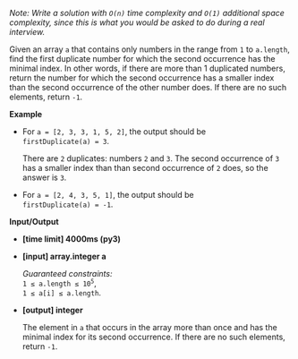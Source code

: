 <div class="markdown"><p><em>Note: Write a solution with <code>O(n)</code> time complexity and <code>O(1)</code> additional space complexity, since this is what you would be asked to do during a real interview.</em></p>
<p>Given an array <code>a</code> that contains only numbers in the range from <code>1</code> to <code>a.length</code>, find the first duplicate number for which the second occurrence has the minimal index. In other words, if there are more than 1 duplicated numbers, return the number for which the second occurrence has a smaller index than the second occurrence of the other number does. If there are no such elements, return <code>-1</code>.</p>
<p><strong>Example</strong></p>
<ul>
<li>
<p>For <code>a = [2, 3, 3, 1, 5, 2]</code>, the output should be<br>
<code>firstDuplicate(a) = 3</code>.</p>
<p>There are <code>2</code> duplicates: numbers <code>2</code> and <code>3</code>. The second occurrence of <code>3</code> has a smaller index than than second occurrence of <code>2</code> does, so the answer is <code>3</code>.</p>
</li>
<li>
<p>For <code>a = [2, 4, 3, 5, 1]</code>, the output should be<br>
<code>firstDuplicate(a) = -1</code>.</p>
</li>
</ul>
<p><strong>Input/Output</strong></p>
<ul>
<li><strong>[time limit] 4000ms (py3)</strong></li>
</ul>
<ul>
<li>
<p><strong>[input] array.integer a</strong></p>
<p><em>Guaranteed constraints:</em><br>
<code>1 ≤ a.length ≤ 10<sup>5</sup></code>,<br>
<code>1 ≤ a[i] ≤ a.length</code>.</p>
</li>
<li>
<p><strong>[output] integer</strong></p>
<p>The element in <code>a</code> that occurs in the array more than once and has the minimal index for its second occurrence. If there are no such elements, return <code>-1</code>.</p>
</li>
</ul>
</div>
